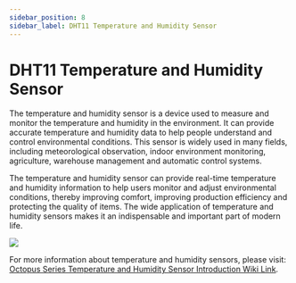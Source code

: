 ```yaml
---
sidebar_position: 8
sidebar_label: DHT11 Temperature and Humidity Sensor
---
```


# DHT11 Temperature and Humidity Sensor

The temperature and humidity sensor is a device used to measure and monitor the temperature and humidity in the environment. It can provide accurate temperature and humidity data to help people understand and control environmental conditions. This sensor is widely used in many fields, including meteorological observation, indoor environment monitoring, agriculture, warehouse management and automatic control systems.

The temperature and humidity sensor can provide real-time temperature and humidity information to help users monitor and adjust environmental conditions, thereby improving comfort, improving production efficiency and protecting the quality of items. The wide application of temperature and humidity sensors makes it an indispensable and important part of modern life.

![](https://wiki-media-ef.oss-cn-hongkong.aliyuncs.com/docs/microbit/interesting-case/classroom-science-pack/images/classroom-science-hardware-introduction-03.png)

For more information about temperature and humidity sensors, please visit: [Octopus Series Temperature and Humidity Sensor Introduction Wiki Link](https://wiki.elecfreaks.com/en/microbit/sensor/octopus-sensors/sensor/octopus_ef04019/).
